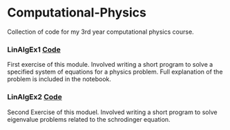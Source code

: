 # Computational-Physics
Collection of code for my 3rd year computational physics course.
### LinAlgEx1 [Code](https://github.com/hermiti-sam/Computational-Physics/blob/main/LinAlgEx1.ipynb)
First exercise of this module. Involved writing a short program to solve a specified system of equations for a physics problem. Full explanation of the problem is included in the notebook.

### LinAlgEx2 [Code](https://github.com/hermiti-sam/Computational-Physics/blob/main/LinAlgEx2.ipynb)
Second Exercise of this moduel. Involved writing a short program to solve eigenvalue problems related to the schrodinger equation.
